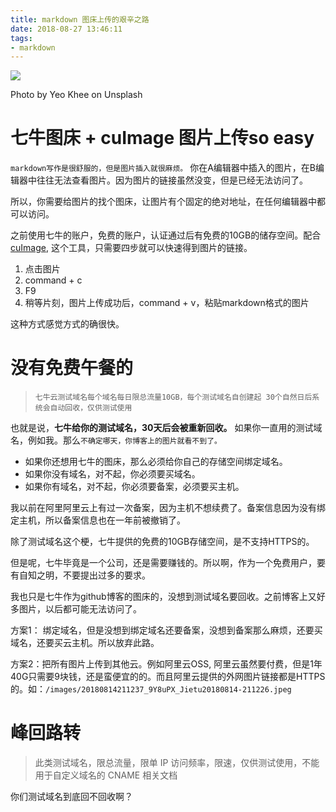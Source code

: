 ```yaml
---
title: markdown 图床上传的艰辛之路
date: 2018-08-27 13:46:11
tags:
- markdown
---
```


![](/images/Jietu20180828-135951.jpg)


Photo by Yeo Khee on Unsplash

# 七牛图床 + cuImage 图片上传so easy

`markdown写作是很舒服的，但是图片插入就很麻烦。` 你在A编辑器中插入的图片，在B编辑器中往往无法查看图片。因为图片的链接虽然没变，但是已经无法访问了。

所以，你需要给图片的找个图床，让图片有个固定的绝对地址，在任何编辑器中都可以访问。

之前使用七牛的账户，免费的账户，认证通过后有免费的10GB的储存空间。配合[cuImage](https://wdd.js.org/tool-upload-img-to-cloud.html), 这个工具，只需要四步就可以快速得到图片的链接。

1. 点击图片
2. command + c
3. F9
4. 稍等片刻，图片上传成功后，command + v，粘贴markdown格式的图片

这种方式感觉方式的确很快。

# 没有免费午餐的

> `七牛云测试域名每个域名每日限总流量10GB，每个测试域名自创建起 30个自然日后系统会自动回收，仅供测试使用`

也就是说，**七牛给你的测试域名，30天后会被重新回收。** 如果你一直用的测试域名，例如我。那么`不确定哪天，你博客上的图片就看不到了。`

- 如果你还想用七牛的图床，那么必须给你自己的存储空间绑定域名。
- 如果你没有域名，对不起，你必须要买域名。
- 如果你有域名，对不起，你必须要备案，必须要买主机。

我以前在阿里阿里云上有过一次备案，因为主机不想续费了。备案信息因为没有绑定主机，所以备案信息也在一年前被撤销了。

除了测试域名这个梗，七牛提供的免费的10GB存储空间，是不支持HTTPS的。

但是呢，七牛毕竟是一个公司，还是需要赚钱的。所以啊，作为一个免费用户，要有自知之明，不要提出过多的要求。

我也只是七牛作为github博客的图床的，没想到测试域名要回收。之前博客上又好多图片，以后都可能无法访问了。

方案1： 绑定域名，但是没想到绑定域名还要备案，没想到备案那么麻烦，还要买域名，还要买云主机。所以放弃此路。

方案2：把所有图片上传到其他云。例如阿里云OSS, 阿里云虽然要付费，但是1年40G只需要9块钱，还是蛮便宜的的。而且阿里云提供的外网图片链接都是HTTPS的。如：`/images/20180814211237_9Y8uPX_Jietu20180814-211226.jpeg`

# 峰回路转

>  此类测试域名，限总流量，限单 IP 访问频率，限速，仅供测试使用，不能用于自定义域名的 CNAME 相关文档


你们测试域名到底回不回收啊？





